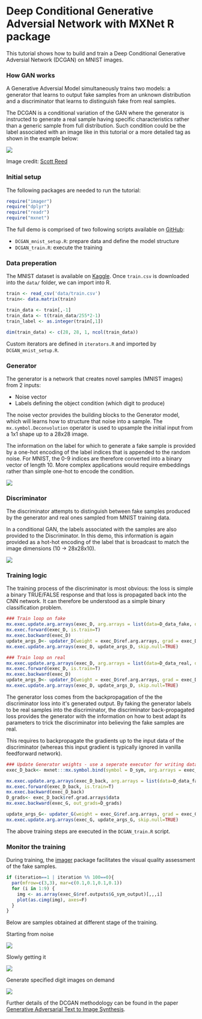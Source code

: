 Deep Conditional Generative Adversial Network with MXNet R package
================

This tutorial shows how to build and train a Deep Conditional Generative Adversial Network (DCGAN) on MNIST images.

### How GAN works

A Generative Adversial Model simultaneously trains two models: a generator that learns to output fake samples from an unknown distribution and a discriminator that learns to distinguish fake from real samples.

The DCGAN is a conditional variation of the GAN where the generator is instructed to generate a real sample having specific characteristics rather than a generic sample from full distribution. Such condition could be the label associated with an image like in this tutorial or a more detailed tag as shown in the example below:

![](www/dcgan_network.jpg)

Image credit: [Scott Reed](https://github.com/reedscot/icml2016)

### Initial setup

The following packages are needed to run the tutorial:

``` r
require("imager")
require("dplyr")
require("readr")
require("mxnet")
```

The full demo is comprised of two following scripts available on [GitHub](https://github.com/jeremiedb/gan_example):

-   `DCGAN_mnist_setup.R`: prepare data and define the model structure
-   `DCGAN_train.R`: execute the training

### Data preperation

The MNIST dataset is available on [Kaggle](https://www.kaggle.com/c/digit-recognizer/data). Once `train.csv` is downloaded into the `data/` folder, we can import into R.

``` r
train <- read_csv('data/train.csv')
train<- data.matrix(train)

train_data <- train[,-1]
train_data <- t(train_data/255*2-1)
train_label <- as.integer(train[,1])

dim(train_data) <- c(28, 28, 1, ncol(train_data))
```

Custom iterators are defined in `iterators.R` and imported by `DCGAN_mnist_setup.R`.

### Generator

The generator is a network that creates novel samples (MNIST images) from 2 inputs:
- Noise vector
- Labels defining the object condition (which digit to produce)

The noise vector provides the building blocks to the Generator model, which will learns how to structure that noise into a sample. The `mx.symbol.Deconvolution` operator is used to upsample the initial input from a 1x1 shape up to a 28x28 image.

The information on the label for which to generate a fake sample is provided by a one-hot encoding of the label indices that is appended to the random noise. For MNIST, the 0-9 indices are therefore converted into a binary vector of length 10. More complex applications would require embeddings rather than simple one-hot to encode the condition.

![](www/Generator.png)

### Discriminator

The discriminator attempts to distinguish between fake samples produced by the generator and real ones sampled from MNIST training data.

In a conditional GAN, the labels associated with the samples are also provided to the Discriminator. In this demo, this information is again provided as a hot-hot encoding of the label that is broadcast to match the image dimensions (10 -&gt; 28x28x10).

![](www/Discriminator.png)

### Training logic

The training process of the discriminator is most obvious: the loss is simple a binary TRUE/FALSE response and that loss is propagated back into the CNN network. It can therefore be understood as a simple binary classification problem.

``` r
### Train loop on fake
mx.exec.update.arg.arrays(exec_D, arg.arrays = list(data=D_data_fake, digit=D_digit_fake, label=mx.nd.array(rep(0, batch_size))), match.name=TRUE)
mx.exec.forward(exec_D, is.train=T)
mx.exec.backward(exec_D)
update_args_D<- updater_D(weight = exec_D$ref.arg.arrays, grad = exec_D$ref.grad.arrays)
mx.exec.update.arg.arrays(exec_D, update_args_D, skip.null=TRUE)

### Train loop on real
mx.exec.update.arg.arrays(exec_D, arg.arrays = list(data=D_data_real, digit=D_digit_real, label=mx.nd.array(rep(1, batch_size))), match.name=TRUE)
mx.exec.forward(exec_D, is.train=T)
mx.exec.backward(exec_D)
update_args_D<- updater_D(weight = exec_D$ref.arg.arrays, grad = exec_D$ref.grad.arrays)
mx.exec.update.arg.arrays(exec_D, update_args_D, skip.null=TRUE)
```

The generator loss comes from the backpropagation of the the discriminator loss into it's generated output. By faking the generator labels to be real samples into the discriminator, the discriminator back-propagated loss provides the generator with the information on how to best adapt its parameters to trick the discriminator into believing the fake samples are real.

This requires to backpropagate the gradients up to the input data of the discriminator (whereas this input gradient is typically ignored in vanilla feedforward network).

``` r
### Update Generator weights - use a seperate executor for writing data gradients
exec_D_back<- mxnet:::mx.symbol.bind(symbol = D_sym, arg.arrays = exec_D$arg.arrays, aux.arrays = exec_D$aux.arrays, grad.reqs = rep("write", length(exec_D$arg.arrays)), ctx = devices)

mx.exec.update.arg.arrays(exec_D_back, arg.arrays = list(data=D_data_fake, digit=D_digit_fake, label=mx.nd.array(rep(1, batch_size))), match.name=TRUE)
mx.exec.forward(exec_D_back, is.train=T)
mx.exec.backward(exec_D_back)
D_grads<- exec_D_back$ref.grad.arrays$data
mx.exec.backward(exec_G, out_grads=D_grads)

update_args_G<- updater_G(weight = exec_G$ref.arg.arrays, grad = exec_G$ref.grad.arrays)
mx.exec.update.arg.arrays(exec_G, update_args_G, skip.null=TRUE)
```

The above training steps are executed in the `DCGAN_train.R` script.

### Monitor the training

During training, the [imager](http://dahtah.github.io/imager/) package facilitates the visual quality assessment of the fake samples.

``` r
if (iteration==1 | iteration %% 100==0){
  par(mfrow=c(3,3), mar=c(0.1,0.1,0.1,0.1))
  for (i in 1:9) {
    img <- as.array(exec_G$ref.outputs$G_sym_output)[,,,i]
    plot(as.cimg(img), axes=F)
  }
}
```

Below are samples obtained at different stage of the training.

Starting from noise

![](www/CGAN_iter_1.png)

Slowly getting it

![](www/CGAN_iter_200.png)

Generate specified digit images on demand

![](www/CGAN_iter_2400.png)

Further details of the DCGAN methodology can be found in the paper [Generative Adversarial Text to Image Synthesis](https://arxiv.org/abs/1605.05396).
